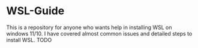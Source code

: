 # WSL-Guide
This is a repository for anyone who wants help in installing WSL on windows 11/10. I have covered almost common issues and detailed steps to install WSL. 
TODO
